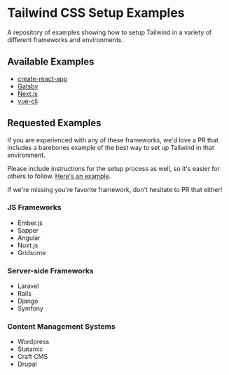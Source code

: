 # Tailwind CSS Setup Examples

A repository of examples showing how to setup Tailwind in a variety of different frameworks and environments.

## Available Examples

- [create-react-app](https://mikefrancis.dev/blog/create-react-app-tailwind-css)
- [Gatsby](https://mikefrancis.dev/blog/gatsby-tailwind)
- [Next.js](https://mikefrancis.dev/blog/next-js-tailwind-css)
- [vue-cli](examples/vue-cli)

## Requested Examples

If you are experienced with any of these frameworks, we'd love a PR that includes a barebones example of the best way to set up Tailwind in that environment.

Please include instructions for the setup process as well, so it's easier for others to follow. [Here's an example](examples/vue-cli/README.md).

If we're missing you're favorite framework, don't hesitate to PR that either!

### JS Frameworks


- Ember.js
- Sapper
- Angular
- Nuxt.js
- Gridsome

### Server-side Frameworks

- Laravel
- Rails
- Django
- Symfony

### Content Management Systems

- Wordpress
- Statamic
- Craft CMS
- Drupal
